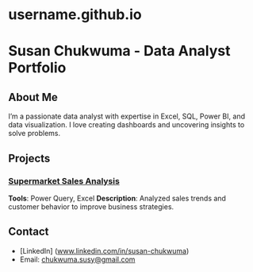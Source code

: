 # username.github.io
# Susan Chukwuma - Data Analyst Portfolio

## About Me
I’m a passionate data analyst with expertise in Excel, SQL, Power BI, and data visualization. I love creating dashboards and uncovering insights to solve problems.

## Projects
### [Supermarket Sales Analysis](https://github.com/username/supermarket-sales-analysis)
**Tools**: Power Query, Excel
**Description**: Analyzed sales trends and customer behavior to improve business strategies.

## Contact
- [LinkedIn] (www.linkedin.com/in/susan-chukwuma)
- Email: chukwuma.susy@gmail.com
